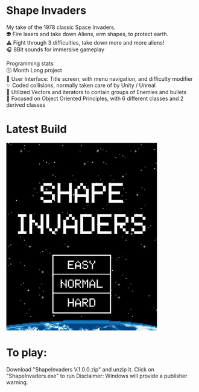 # Shape Invaders 
My take of the 1978 classic Space Invaders.  
👽 Fire lasers and take down Aliens, erm shapes, to protect earth.  
⚠️ Fight through 3 difficulties, take down more and more aliens!  
🎧 8Bit sounds for immersive gameplay  

Programming stats:  
🕕 Month Long project  
📔 User Interface: Title screen, with menu navigation, and difficulty modifier  
✨ Coded collisions, normally taken care of by Unity / Unreal  
👜 Utilized Vectors and iterators to contain groups of Enemies and bullets  
💪 Focused on Object Oriented Principles, with 6 different classes and 2 derived classes  

# Latest Build
![](https://github.com/TedmanNguyen/Space-Invaders-Clone/blob/main/Progress%20Gifs/hard%20mode%20update%20rescale.gif)

# To play:
Download "ShapeInvaders V.1.0.0.zip" and unzip it. 
Click on "ShapeInvaders.exe" to run
Disclaimer: Windows will provide a publisher warning. 
